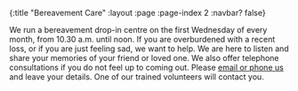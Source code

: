 {:title "Bereavement Care"
 :layout :page
 :page-index 2
 :navbar? false}

We run a bereavement drop-in centre on the first Wednesday of every month, from 10.30 a.m. until noon. If you are overburdened with a recent loss, or if you are just feeling sad, we want to help. We are here to listen and share your memories of your friend or loved one. We also offer telephone consultations if you do not feel up to coming out. Please [email or phone us](../../pages-output/contact/) and leave your details. One of our trained volunteers will contact you.
